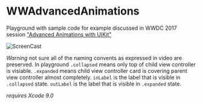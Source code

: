 # WWAdvancedAnimations
Playground with sample code for example discussed in WWDC 2017 session ["Advanced Animations with UIKit"](https://developer.apple.com/videos/play/wwdc2017/230/)

![ScreenCast](https://github.com/bgayman/WWAdvancedAnimations/blob/master/screen.gif?raw=true)

_Warning_ not sure all of the naming convents as expressed in video are preserved. In playground `.collapsed` means only top of child view controller is visiable. `.expanded` means child view controller card is covering parent view controller almost completely. `inLabel` is the label that is visible in `.collapsed` state. `outLabel` is the label that is visible in `.expanded` state.

_requires Xcode 9.0_

